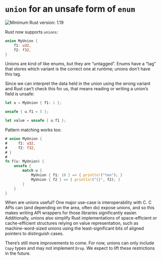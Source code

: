# `union` for an unsafe form of `enum`

![Minimum Rust version: 1.19](https://img.shields.io/badge/Minimum%20Rust%20Version-1.19-brightgreen.svg)

Rust now supports `unions`:

```rust
union MyUnion {
    f1: u32,
    f2: f32,
}
```

Unions are kind of like enums, but they are “untagged”. Enums have a “tag”
that stores which variant is the correct one at runtime; unions don't have
this tag.

Since we can interpret the data held in the union using the wrong variant and
Rust can’t check this for us, that means reading or writing a union’s field
is unsafe:

```rust
let u = MyUnion { f1: 1 };

unsafe { u.f1 = 5 };

let value = unsafe { u.f1 };
```

Pattern matching works too:

```rust
# union MyUnion {
#     f1: u32,
#     f2: f32,
# }
#
fn f(u: MyUnion) {
    unsafe {
        match u {
            MyUnion { f1: 10 } => { println!("ten"); }
            MyUnion { f2 } => { println!("{}", f2); }
        }
    }
}
```

When are unions useful? One major use-case is interoperability with C. C APIs
can (and depending on the area, often do) expose unions, and so this makes
writing API wrappers for those libraries significantly easier. Additionally,
unions also simplify Rust implementations of space-efficient or
cache-efficient structures relying on value representation, such as
machine-word-sized unions using the least-significant bits of aligned
pointers to distinguish cases.

There’s still more improvements to come. For now, unions can only include
`Copy` types and may not implement `Drop`. We expect to lift these
restrictions in the future.